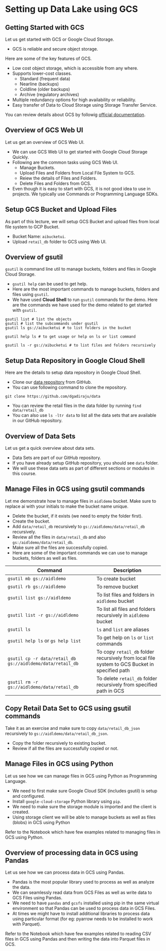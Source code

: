 # Setting up Data Lake using GCS

## Getting Started with GCS
Let us get started with GCS or Google Cloud Storage.
* GCS is reliable and secure object storage.

Here are some of the key features of GCS.
* Low cost object storage, which is accessible from any where.
* Supports lower-cost classes.
  * Standard (frequent data)
  * Nearline (backups)
  * Coldline (older backups)
  * Archive (regulatory archives)
* Multiple redundancy options for high availability or reliability.
* Easy transfer of Data to Cloud Storage using Storage Transfer Service.

You can review details about GCS by followig [official documentation](https://cloud.google.com/storage).

## Overview of GCS Web UI

Let us get an overview of GCS Web UI.
* We can use GCS Web UI to get started with Google Cloud Storage Quickly.
* Following are the common tasks using GCS Web UI.
  * Manage Buckets.
  * Upload Files and Folders from Local File System to GCS.
  * Reiew the details of Files and Folders.
  * Delete Files and Folders from GCS.
* Even though it is easy to start with GCS, it is not good idea to use in projects. We typically use Commands or Programming Language SDKs.

## Setup GCS Bucket and Upload Files

As part of this lecture, we will setup GCS Bucket and upload files from local file system to GCP Bucket.
* Bucket Name: `aibucketui`.
* Upload `retail_db` folder to GCS using Web UI.

## Overview of gsutil

`gsutil` is command line util to manage buckets, folders and files in Google Cloud Storage.
*  `gsutil help` can be used to get help.
* Here are the most important commands to manage buckets, folders and files using `gsutil`.
* We have used **Cloud Shell** to run `gsutil` commands for the demo. Here are the commands we have used for the demo related to get started with `gsutil`.

```shell
gsutil list # list the objects
gsutil # list the subcommands under gsutil
gsutil ls gs://aibucketui # to list folders in the bucket

gsutil help ls # to get usage or help on ls or list command

gsutil ls -r gs://aibucketui # to list files and folders recursively
```

## Setup Data Repository in Google Cloud Shell
Here are the details to setup data repository in Google Cloud Shell.
* Clone our [data repository](https://github.com/dgadiraju/data) from GitHub.
* You can use following command to clone the repository.

```shell
git clone https://github.com/dgadiraju/data
```

* You can review the retail files in the data folder by running `find data/retail_db`
* You can also use `ls -ltr data` to list all the data sets that are available in our GitHub repository.

## Overview of Data Sets

Let us get a quick overview about data sets.
* Data Sets are part of our GitHub repository.
* If you have already setup GitHub repository, you should see `data` folder.
* We will use these data sets as part of different sections or modules in this course.

## Manage Files in GCS using gsutil commands
Let me demonstrate how to manage files in `aidldemo` bucket. Make sure to replace ai with your initials to make the bucket name unique.
* Delete the bucket, if it exists (we need to empty the folder first).
* Create the bucket.
* Add `data/retail_db` recursively to `gs://aidldemo/data/retail_db` recursively.
* Review all the files in `data/retail_db` and also `gs:/aidldemo/data/retail_db`.
* Make sure all the files are successfully copied.
* Here are some of the important commands we can use to manage buckets, folders as well as files.

|Command|Description|
|---|---|
|`gsutil mb gs://aidldemo`|To create bucket|
|`gsutil rb gs://aidldemo`|To remove bucket|
|`gsutil list gs://aidldemo`|To list files and folders in `aidldemo` bucket|
|`gsutil list -r gs://aidldemo`|To list all files and folders recursively in `aidldemo` bucket|
|`gsutil ls`|`ls` and `list` are aliases|
|`gsutil help ls` or `gs help list`|To get help on `ls` or `list` commands|
|`gsutil cp -r data/retail_db gs://aidldemo/data/retail_db`|To copy `retail_db` folder recursively from local file system to GCS Bucket in specified path|
|`gsutil rm -r gs://aidldemo/data/retail_db`|To delete `retail_db` folder recursively from specified path in GCS|

## Copy Retail Data Set to GCS using gsutil commands
Take it as an exercise and make sure to copy `data/retail_db_json` recursively to `gs://aidldemo/data/retail_db_json`.
* Copy the folder recursively to existing bucket.
* Review if all the files are successfully copied or not.

## Manage Files in GCS using Python
Let us see how we can manage files in GCS using Python as Programming Language.
* We need to first make sure Google Cloud SDK (includes gsutil) is setup and configured.
* Install `google-cloud-storage` Python library using `pip`.
* We need to make sure the storage module is imported and the client is created.
* Using storage client we will be able to manage buckets as well as files (blobs) in GCS using Python

Refer to the Notebook which have few examples related to managing files in GCS using Python.

## Overview of processing data in GCS using Pandas
Let us see how we can process data in GCS using Pandas.
* Pandas is the most popular library used to process as well as analyze the data.
* We can seamlessly read data from GCS Files as well as write data to GCS Files using Pandas.
* We need to have `pandas` and `gcsfs` installed using pip in the same virtual environment so that Pandas can be used to process data in GCS Files.
* At times we might have to install additional libraries to process data using particular format (for eg: pyarrow needs to be installed to work with Parquet).

Refer to the Notebook which have few examples related to reading CSV files in GCS using Pandas and then writing the data into Parquet files in GCS.